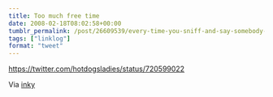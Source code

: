 ```yaml
---
title: Too much free time
date: 2008-02-18T08:02:58+00:00
tumblr_permalink: /post/26609539/every-time-you-sniff-and-say-somebody-has-too
tags: ["linklog"]
format: "tweet"
---
```


https://twitter.com/hotdogsladies/status/720599022

Via [inky](http://found.boxofjunk.ws/)
